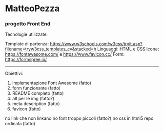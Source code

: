 # MatteoPezza
### progetto Front End

Tecnologie utilizzate:

Template di partenza: https://www.w3schools.com/w3css/tryit.asp?filename=tryw3css_templates_cv&stacked=h
Linguaggi: HTML e CSS 
Icone: https://fontawesome.com/ e https://www.favicon.cc/
Form: https://formspree.io/

---

Obiettivi:
1. implementazione Font Awesome (fatto)
2. form funzionante (fatto)
3. README completo (fatto)
4. alt per le img (fatto?)
5. meta description (fatto)
6. favicon (fatto)

no link che non linkano
no font troppo piccoli (fatto?)
no css in html5
repo ordinata (fatto)